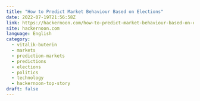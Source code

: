 ```yaml
---
title: "How to Predict Market Behaviour Based on Elections"
date: 2022-07-19T21:56:58Z
link: https://hackernoon.com/how-to-predict-market-behaviour-based-on-elections?source=rss&utm_medium=RSS&utm_source=news.12bit.vn
site: hackernoon.com
language: English
category:
  - vitalik-buterin
  - markets
  - prediction-markets
  - predictions
  - elections
  - politics
  - technology
  - hackernoon-top-story
draft: false
---
```

